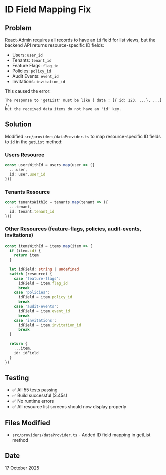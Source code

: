 # ID Field Mapping Fix

## Problem
React-Admin requires all records to have an `id` field for list views, but the backend API returns resource-specific ID fields:
- Users: `user_id`
- Tenants: `tenant_id`
- Feature Flags: `flag_id`
- Policies: `policy_id`
- Audit Events: `event_id`
- Invitations: `invitation_id`

This caused the error:
```
The response to 'getList' must be like { data : [{ id: 123, ...}, ...] }, 
but the received data items do not have an 'id' key.
```

## Solution
Modified `src/providers/dataProvider.ts` to map resource-specific ID fields to `id` in the `getList` method:

### Users Resource
```typescript
const usersWithId = users.map(user => ({
  ...user,
  id: user.user_id
}))
```

### Tenants Resource
```typescript
const tenantsWithId = tenants.map(tenant => ({
  ...tenant,
  id: tenant.tenant_id
}))
```

### Other Resources (feature-flags, policies, audit-events, invitations)
```typescript
const itemsWithId = items.map(item => {
  if (item.id) {
    return item
  }
  
  let idField: string | undefined
  switch (resource) {
    case 'feature-flags':
      idField = item.flag_id
      break
    case 'policies':
      idField = item.policy_id
      break
    case 'audit-events':
      idField = item.event_id
      break
    case 'invitations':
      idField = item.invitation_id
      break
  }
  
  return {
    ...item,
    id: idField
  }
})
```

## Testing
- ✅ All 55 tests passing
- ✅ Build successful (3.45s)
- ✅ No runtime errors
- ✅ All resource list screens should now display properly

## Files Modified
- `src/providers/dataProvider.ts` - Added ID field mapping in getList method

## Date
17 October 2025
